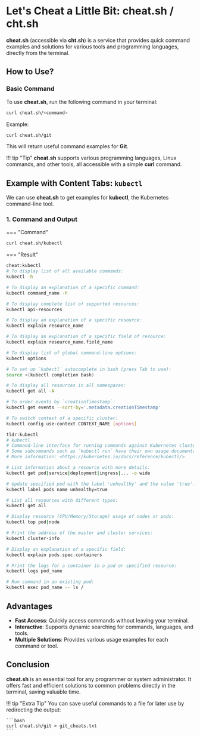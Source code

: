 
# Let's Cheat a Little Bit: cheat.sh / cht.sh

**cheat.sh** (accessible via **cht.sh**) is a service that provides quick command examples and solutions for various tools and programming languages, directly from the terminal.

## How to Use?

### Basic Command

To use **cheat.sh**, run the following command in your terminal:

```bash
curl cheat.sh/<command>
```

Example:

```bash
curl cheat.sh/git
```

This will return useful command examples for **Git**.

!!! tip "Tip"
    **cheat.sh** supports various programming languages, Linux commands, and other tools, all accessible with a simple **curl** command.

## Example with Content Tabs: `kubectl`

We can use **cheat.sh** to get examples for **kubectl**, the Kubernetes command-line tool.

### 1. **Command and Output**

=== "Command"

```bash
curl cheat.sh/kubectl
```

=== "Result"

```bash
cheat:kubectl 
# To display list of all available commands:
kubectl -h

# To display an explanation of a specific command:
kubectl command_name -h

# To display complete list of supported resources:
kubectl api-resources

# To display an explanation of a specific resource:
kubectl explain resource_name

# To display an explanation of a specific field of resource:
kubectl explain resource_name.field_name

# To display list of global command-line options:
kubectl options

# To set up `kubectl` autocomplete in bash (press Tab to use):
source <(kubectl completion bash)

# To display all resources in all namespaces:
kubectl get all -A

# To order events by `creationTimestamp`:
kubectl get events --sort-by='.metadata.creationTimestamp'

# To switch context of a specific cluster:
kubectl config use-context CONTEXT_NAME [options]

tldr:kubectl 
# kubectl
# Command-line interface for running commands against Kubernetes clusters.
# Some subcommands such as `kubectl run` have their own usage documentation.
# More information: <https://kubernetes.io/docs/reference/kubectl/>.

# List information about a resource with more details:
kubectl get pod|service|deployment|ingress|... -o wide

# Update specified pod with the label 'unhealthy' and the value 'true':
kubectl label pods name unhealthy=true

# List all resources with different types:
kubectl get all

# Display resource (CPU/Memory/Storage) usage of nodes or pods:
kubectl top pod|node

# Print the address of the master and cluster services:
kubectl cluster-info

# Display an explanation of a specific field:
kubectl explain pods.spec.containers

# Print the logs for a container in a pod or specified resource:
kubectl logs pod_name

# Run command in an existing pod:
kubectl exec pod_name -- ls /
```

## Advantages

- **Fast Access**: Quickly access commands without leaving your terminal.
- **Interactive**: Supports dynamic searching for commands, languages, and tools.
- **Multiple Solutions**: Provides various usage examples for each command or tool.

## Conclusion

**cheat.sh** is an essential tool for any programmer or system administrator. It offers fast and efficient solutions to common problems directly in the terminal, saving valuable time.

!!! tip "Extra Tip"
    You can save useful commands to a file for later use by redirecting the output:
    
    ```bash
    curl cheat.sh/git > git_cheats.txt
    ```

